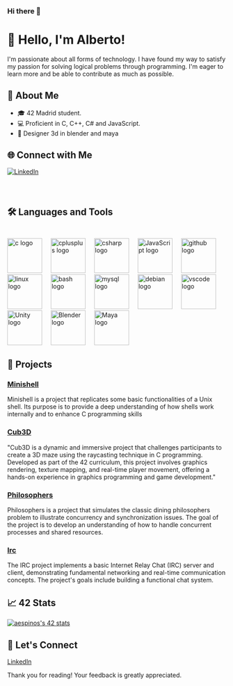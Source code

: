 ### Hi there 👋

# 👋 Hello, I'm Alberto!
I'm passionate about all forms of technology. I have found my way to satisfy my passion for solving logical problems through programming. I'm eager to learn more and be able to contribute as much as possible.

## 🚀 About Me

- 🎓 42 Madrid student.
- 💻 Proficient in C, C++, C# and JavaScript.
- 🎨 Designer 3d in blender and maya
  
## 🌐 Connect with Me

[![LinkedIn](https://img.shields.io/badge/LinkedIn-Connect-blue)](https://www.linkedin.com/in/alberto-javier-espinosa-y%C3%A1%C3%B1ez-683255319/)

###

<br clear="both">

<h2 align="left">🛠️ Languages and Tools</h2>

###

<br clear="both">

<div align="left">
  <img src="https://cdn.jsdelivr.net/gh/devicons/devicon/icons/c/c-original.svg" height="80" alt="c logo"  />
  <img width="12" />
  <img src="https://cdn.jsdelivr.net/gh/devicons/devicon/icons/cplusplus/cplusplus-original.svg" height="80" alt="cplusplus logo"  />
  <img width="12" />
  <img src="https://cdn.jsdelivr.net/gh/devicons/devicon/icons/csharp/csharp-original.svg" height="80" alt="csharp logo"  />
  <img width="12" />
  <img src="https://cdn.jsdelivr.net/gh/devicons/devicon/icons/javascript/javascript-original.svg" height="80" alt="JavaScript logo" />
  <img width="12" />
  <img src="https://cdn.jsdelivr.net/gh/devicons/devicon/icons/github/github-original.svg" height="80" alt="github logo"  />
  <img width="12" />
  <img src="https://cdn.jsdelivr.net/gh/devicons/devicon/icons/linux/linux-original.svg" height="80" alt="linux logo"  />
  <img width="12" />
  <img src="https://cdn.jsdelivr.net/gh/devicons/devicon/icons/bash/bash-original.svg" height="80" alt="bash logo"  />
  <img width="12" />
  <img src="https://cdn.jsdelivr.net/gh/devicons/devicon/icons/mysql/mysql-original.svg" height="80" alt="mysql logo"  />
  <img width="12" />
  <img src="https://cdn.jsdelivr.net/gh/devicons/devicon/icons/debian/debian-original.svg" height="80" alt="debian logo"  />
  <img width="12" />
  <img src="https://cdn.jsdelivr.net/gh/devicons/devicon/icons/vscode/vscode-original.svg" height="80" alt="vscode logo"  />
  <img src="https://cdn.jsdelivr.net/gh/devicons/devicon/icons/unity/unity-original.svg" height="80" alt="Unity logo" />
  <img width="12" />
  <img src="https://cdn.jsdelivr.net/gh/devicons/devicon/icons/blender/blender-original.svg" height="80" alt="Blender logo" />
  <img width="12" />
  <img src="https://cdn.jsdelivr.net/gh/devicons/devicon/icons/maya/maya-original.svg" height="80" alt="Maya logo" />
  <img width="12" />
</div>

###

## 🚧 Projects

### [Minishell](https://github.com/Albertoja/42_minishell)
Minishell is a project that replicates some basic functionalities of a Unix shell. Its purpose is to provide a deep understanding of how shells work internally and to enhance C programming skills
### [Cub3D](https://github.com/Albertoja/42_cub3D)
"Cub3D is a dynamic and immersive project that challenges participants to create a 3D maze using the raycasting technique in C programming. Developed as part of the 42 curriculum, this project involves graphics rendering, texture mapping, and real-time player movement, offering a hands-on experience in graphics programming and game development."
### [Philosophers](https://github.com/Albertoja/42_philosophers)
Philosophers is a project that simulates the classic dining philosophers problem to illustrate concurrency and synchronization issues. The goal of the project is to develop an understanding of how to handle concurrent processes and shared resources.
### [Irc](https://github.com/Albertoja/42_ft_irc)
The IRC project implements a basic Internet Relay Chat (IRC) server and client, demonstrating fundamental networking and real-time communication concepts. The project's goals include building a functional chat system.

## 📈 42 Stats
[![aespinos's 42 stats](https://badge.mediaplus.ma/kettlebells/aespinos?1337Badge=off&UM6P=off)](https://github.com/oakoudad/badge42)

## 🤝 Let's Connect

[LinkedIn](https://www.linkedin.com/in/alberto-javier-espinosa-y%C3%A1%C3%B1ez-683255319/)

Thank you for reading! Your feedback is greatly appreciated.
